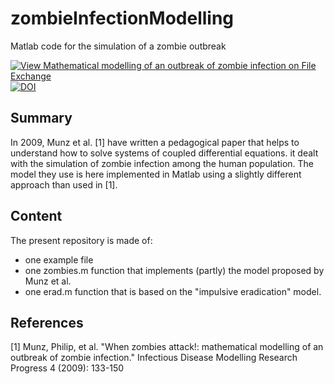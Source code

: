 # zombieInfectionModelling
Matlab code for the simulation of a zombie outbreak

[![View Mathematical modelling of an outbreak of zombie infection on File Exchange](https://www.mathworks.com/matlabcentral/images/matlab-file-exchange.svg)](https://se.mathworks.com/matlabcentral/fileexchange/54368-mathematical-modelling-of-an-outbreak-of-zombie-infection)
[![DOI](https://zenodo.org/badge/248082995.svg)](https://zenodo.org/badge/latestdoi/248082995)

## Summary

In 2009, Munz et al. [1] have written a pedagogical paper that helps to understand how to solve systems of coupled differential equations. it dealt with the simulation of zombie infection among the human population. The model they use is here implemented in Matlab using a slightly different approach than used in [1].

## Content

The present repository is made of:
- one example file
- one zombies.m function that implements (partly) the model proposed by Munz et al.
- one erad.m function that is based on the "impulsive eradication" model.

## References

[1] Munz, Philip, et al. "When zombies attack!: mathematical modelling of an outbreak of zombie infection." Infectious Disease Modelling Research Progress 4 (2009): 133-150
